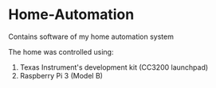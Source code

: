 # Home-Automation
Contains software of my home automation system 

The home was controlled using:

  1) Texas Instrument's development kit (CC3200 launchpad)
  2) Raspberry Pi 3 (Model B)
  

